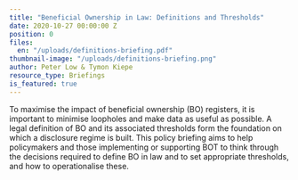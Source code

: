```yaml
---
title: "Beneficial Ownership in Law: Definitions and Thresholds"
date: 2020-10-27 00:00:00 Z
position: 0
files:
  en: "/uploads/definitions-briefing.pdf"
thumbnail-image: "/uploads/definitions-briefing.png"
author: Peter Low & Tymon Kiepe
resource_type: Briefings
is_featured: true
---
```


To maximise the impact of beneficial ownership (BO) registers, it is important to
minimise loopholes and make data as useful as possible. A legal definition of BO
and its associated thresholds form the foundation on which a disclosure regime
is built. This policy briefing aims to help policymakers and those implementing
or supporting BOT to think through the decisions required to define BO in law and
to set appropriate thresholds, and how to operationalise these.
